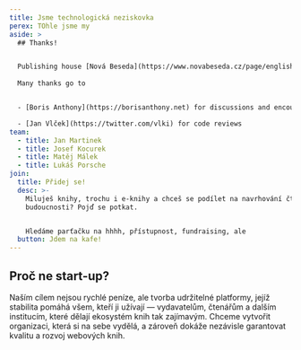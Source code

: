 ```yaml
---
title: Jsme technologická neziskovka
perex: TOhle jsme my
aside: >
  ## Thanks!


  Publishing house [Nová Beseda](https://www.novabeseda.cz/page/english) allowed initial research and experimental development of the first ideas and continues to create opportunities for development.
      
  Many thanks go to


  - [Boris Anthony](https://borisanthony.net) for discussions and encouragement

  - [Jan Vlček](https://twitter.com/vlki) for code reviews
team:
  - title: Jan Martinek
  - title: Josef Kocurek
  - title: Matěj Málek
  - title: Lukáš Porsche
join:
  title: Přidej se!
  desc: >-
    Miluješ knihy, trochu i e-knihy a chceš se podílet na navrhování čtení
    budoucnosti? Pojď se potkat.


    Hledáme parťačku na hhhh, přístupnost, fundraising, ale
  button: Jdem na kafe!
---
```

## **Proč ne start-up?**

Naším cílem nejsou rychlé peníze, ale tvorba udržitelné platformy, jejíž stabilita pomáhá všem, kteří ji užívají — vydavatelům, čtenářům a dalším institucím, které dělají ekosystém knih tak zajímavým. Chceme vytvořit organizaci, která si na sebe vydělá, a zároveň dokáže nezávisle garantovat kvalitu a rozvoj webových knih.
